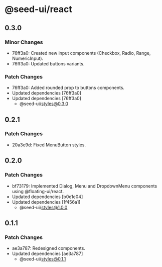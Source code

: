 # @seed-ui/react

## 0.3.0

### Minor Changes

- 76ff3a0: Created new input components (Checkbox, Radio, Range, NumericInput).
- 76ff3a0: Updated buttons variants.

### Patch Changes

- 76ff3a0: Added rounded prop to buttons components.
- Updated dependencies [76ff3a0]
- Updated dependencies [76ff3a0]
  - @seed-ui/styles@0.3.0

## 0.2.1

### Patch Changes

- 20a3e9d: Fixed MenuButton styles.

## 0.2.0

### Patch Changes

- bf73179: Implemented Dialog, Menu and DropdownMenu components using @floating-ui/react.
- Updated dependencies [b0e1e04]
- Updated dependencies [1f456a1]
  - @seed-ui/styles@1.0.0

## 0.1.1

### Patch Changes

- ae3a787: Redesigned components.
- Updated dependencies [ae3a787]
  - @seed-ui/styles@0.1.1
